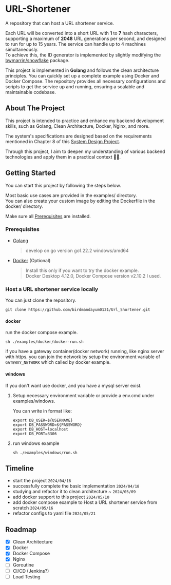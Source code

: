 # URL-Shortener

A repository that can host a URL shortener service.

Each URL will be converted into a short URL with **1** to **7** hash characters, supporting a maximum of **2048** URL generations per second, and designed to run for up to 15 years. The service can handle up to 4 machines simultaneously.  
To achieve this, the ID generator is implemented by slightly modifying the [bwmarrin/snowflake][SnowFlake] package.

This project is implemented in **Golang** and follows the clean architecture principles. You can quickly set up a complete example using Docker and Docker Compose. The repository provides all necessary configurations and scripts to get the service up and running, ensuring a scalable and maintainable codebase. 

## About The Project

This project is intended to practice and enhance my backend development skills, such as Golang, Clean Architecture, Docker, Nginx, and more.  

The system's specifications are designed based on the requirements mentioned in Chapter 8 of this [System Design Project][System Design].  

Through this project, I aim to deepen my understanding of various backend technologies and apply them in a practical context 🐱‍🚀.

## Getting Started

You can start this project by following the steps below.  

Most basic use cases are provided in the examples/ directory.  
You can also create your custom image by editing the Dockerfile in the docker/ directory.  

Make sure all [Prerequisites](#prerequisites) are installed.

### Prerequisites
- [Golang][Go]
  
  > develop on go version go1.22.2 windows/amd64
  
- [Docker] (Optional)
  
  > Install this only if you want to try the docker example.  
  > Docker Desktop 4.12.0, Docker Compose version v2.10.2 I used.

### Host a URL shortener service locally
You can just clone the repository.
```
git clone https://github.com/birdmandayum0131/Url_Shortener.git
```
#### docker
  run the docker compose example.
  ```
  sh ./examples/docker/docker-run.sh
  ```
  if you have a gateway container(docker network) running, like nginx server with https.
  you can join the network by setup the environment variable of `GATEWAY_NETWORK` which called by docker example.
#### windows
  If you don't want use docker, and you have a mysql server exist.  
  
  1. Setup necessary environment variable or provide a env.cmd under examples/windows.  
      
      You can write in format like:
      ```
      export DB_USER=${USERNAME}
      export DB_PASSWORD=${PASSWORD}
      export DB_HOST=localhost
      export DB_PORT=3306
      ```
  2. run windows example  
      ```
      sh ./examples/windows/run.sh
      ```  
## Timeline
  - start the project `2024/04/16`
  - successfully complete the basic implementation `2024/04/18`
  - studying and refactor it to clean architecture ~ `2024/05/09`
  - add docker support to this project `2024/05/10`
  - add docker compose example to Host a URL shortener service from scratch `2024/05/16`
  - refactor configs to yaml file `2024/05/21`
    
## Roadmap
  - [x] Clean Architecture
  - [x] Docker
  - [x] Docker Compose
  - [x] Nginx
  - [ ] Goroutine
  - [ ] CI/CD (Jenkins?)
  - [ ] Load Testing

[SnowFlake]:                        https://github.com/bwmarrin/snowflake                                                                 "bwmarrin/snowflake"
[System Design]:                    https://github.com/Admol/SystemDesign/blob/main/CHAPTER%208%EF%BC%9ADESIGN%20A%20URL%20SHORTENER.md   "Admol/SystemDesign"
[Go]:                               https://go.dev/                                                                                       "Golang"
[Docker]:                           https://www.docker.com/                                                                               "Docker"
